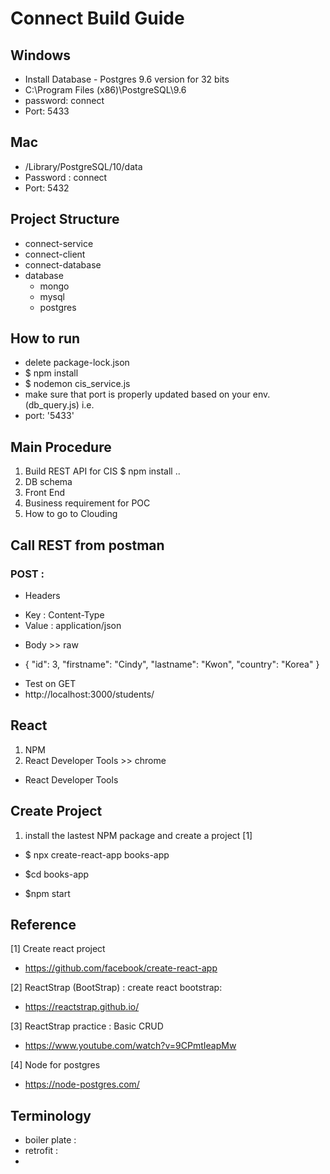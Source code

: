 # Connect Build Guide

## Windows
* Install Database - Postgres  9.6 version for 32 bits
* C:\Program Files (x86)\PostgreSQL\9.6
* password: connect
* Port: 5433

## Mac
* /Library/PostgreSQL/10/data
* Password : connect
* Port: 5432

## Project Structure
- connect-service
- connect-client
- connect-database
- database
  - mongo
  - mysql
  - postgres

## How to run
- delete package-lock.json
- $ npm install
- $ nodemon cis_service.js
- make sure that port is properly updated based on your env.
  (db_query.js) i.e.      
- port: '5433'

## Main Procedure
1) Build REST API for CIS
 $ npm install ..
2) DB schema
3) Front End
4) Business requirement for POC
5) How to go to Clouding

## Call REST from postman 

### POST : 
*  Headers 
 - Key : Content-Type 
 - Value : application/json
*  Body >> raw
  - {
        "id": 3,
        "firstname": "Cindy",
        "lastname": "Kwon",
        "country": "Korea"
  }

* Test on GET
* http://localhost:3000/students/

## React
1) NPM
2) React Developer Tools >> chrome
- React Developer Tools



## Create Project 
1) install the lastest NPM package and create a project [1]
- $ npx create-react-app books-app

- $cd books-app
- $npm start



## Reference

[1] Create react project
- https://github.com/facebook/create-react-app

[2] ReactStrap (BootStrap) : create react bootstrap: 
- https://reactstrap.github.io/

[3] ReactStrap practice : Basic CRUD 
- https://www.youtube.com/watch?v=9CPmtIeapMw 

[4] Node for postgres
- https://node-postgres.com/



## Terminology
- boiler plate : 
- retrofit :
- 

